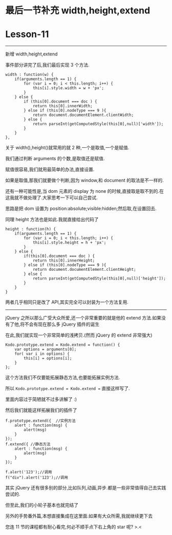# 最后一节补充 width,height,extend

# Lesson-11

* * *

新增 width,height,extend

事件部分讲完了后,我们最后实现 3 个方法.

```
width : function(w) {
    if(arguments.length == 1) {
        for (var i = 0; i < this.length; i++) {
            this[i].style.width = w + 'px';
        }
    } else {
        if (this[0].document === doc ) {
            return this[0].innerWidth;
        } else if (this[0].nodeType === 9 ){
            return document.documentElement.clientWidth;
        } else {
            return parseInt(getComputedStyle(this[0],null)['width']);
        }
    }
}, 
```

关于 width(),height()就常用的就 2 种,一个是取值,一个是赋值.

我们通过判断 arguments 的个数,是取值还是赋值.

赋值很容易,我们就用最简单的办法,直接设置.

如果是取值,那我们就要做个判断,因为 window,和 document 的取法是不一样的.

还有一种可能性是,当 dom 元素的 display 为 none 的时候,直接取是取不到的.在这我就不做处理了.大家思考一下可以自己尝试.

思路是把 dom 设置为 position:absolute;visible:hidden;然后取,在设置回去.

同理 height 方法也是如此.我就直接给出代码了

```
height : function(h) {
    if(arguments.length == 1) {
        for (var i = 0; i < this.length; i++) {
            this[i].style.height = h + 'px';
        }
    } else {
        if(this[0].document === doc ) {
            return this[0].innerHeight;
        } else if (this[0].nodeType === 9 ){
            return document.documentElement.clientHeight;
        } else {
            return parseInt(getComputedStyle(this[0],null)['height']);
        }
    }
} 
```

两者几乎相同只是改了 API,其实完全可以封装为一个方法复用.

* * *

jQuery 之所以那么广受大众所爱,还一个非常重要的就是他的 extend 方法.如果没有了他,将不会有现在那么多 jQuery 插件的诞生

在此,我们就实现一个非常简单的浅拷贝.(然而 jQuery 的 extend 非常强大)

```
Kodo.prototype.extend = Kodo.extend = function() {
    var options = arguments[0];
    for( var i in options) {
        this[i] = options[i];
    }
}; 
```

这个方法我们不仅要能拓展静态方法,也要能拓展实例方法.

所以 `Kodo.prototype.extend = Kodo.extend =` 直接这样写了.

里面内容过于简陋就不过多讲解了 :)

然后我们就能这样拓展我们的插件了

```
f.prototype.extend({  //实例方法
    alert : function(msg) {
        alert(msg)
    }
});
f.extend({ //静态方法
    alert : function(msg) {
        alert(msg)
    }
});

f.alert('123');//调用
f("div").alert('123');//调用 
```

其实 jQuery 还有很多别的部分,比如队列,动画,异步.都是一些非常值得自己去实践尝试的.

但至此,我们的小轮子基本也就完结了

另外的手势番外篇,本想直接集成在这里面.如果有大众所需,我就继续更下去

您连 11 节的课程都有耐心看完,何必不顺手点下右上角的 star 呢? >.<